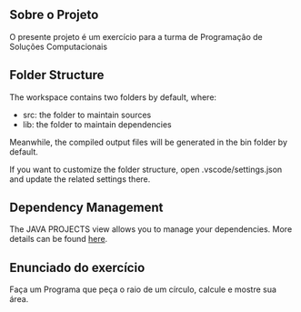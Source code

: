 ## Sobre o Projeto

O presente projeto é um exercício para a turma de Programação de Soluções Computacionais

## Folder Structure

The workspace contains two folders by default, where:

- src: the folder to maintain sources
- lib: the folder to maintain dependencies

Meanwhile, the compiled output files will be generated in the bin folder by default.

If you want to customize the folder structure, open .vscode/settings.json and update the related settings there.

## Dependency Management

The JAVA PROJECTS view allows you to manage your dependencies. More details can be found [here](https://github.com/microsoft/vscode-java-dependency#manage-dependencies).

## Enunciado do exercício

Faça um Programa que peça o raio de um círculo, calcule e mostre sua área.